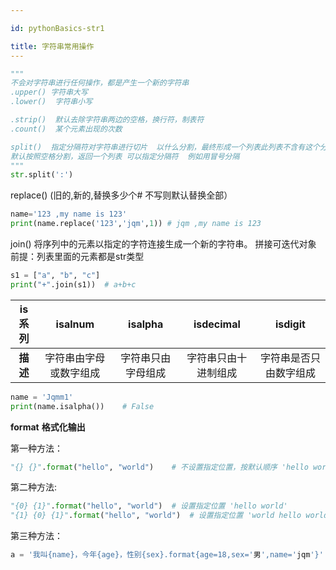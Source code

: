 ```yaml
---

id: pythonBasics-str1

title: 字符串常用操作
---
```


```python
"""
不会对字符串进行任何操作，都是产生一个新的字符串
.upper() 字符串大写
.lower()  字符串小写

.strip()  默认去除字符串两边的空格，换行符，制表符
.count()  某个元素出现的次数

split()  指定分隔符对字符串进行切片  以什么分割，最终形成一个列表此列表不含有这个分割的元素。
默认按照空格分割，返回一个列表 可以指定分隔符  例如用冒号分隔 
"""
str.split(':')
```

replace() (旧的,新的,替换多少个# 不写则默认替换全部）

```python
name='123 ,my name is 123'
print(name.replace('123','jqm',1)) # jqm ,my name is 123
```

join() 将序列中的元素以指定的字符连接生成一个新的字符串。 拼接可迭代对象 前提：列表里面的元素都是str类型

```python
s1 = ["a", "b", "c"]
print("+".join(s1))  # a+b+c
```

|  is系列  |        isalnum         |      isalpha       |      isdecimal       |        isdigit         |
| :------: | :--------------------: | :----------------: | :------------------: | :--------------------: |
| **描述** | 字符串由字母或数字组成 | 字符串只由字母组成 | 字符串只由十进制组成 | 字符串是否只由数字组成 |

```python
name = 'Jqmm1'
print(name.isalpha())    # False
```

**format**  **格式化输出**

第一种方法：

```python
"{} {}".format("hello", "world")    # 不设置指定位置，按默认顺序 'hello world'
```

第二种方法:

```python
"{0} {1}".format("hello", "world")  # 设置指定位置 'hello world'
"{1} {0} {1}".format("hello", "world")  # 设置指定位置 'world hello world'
```

第三种方法：

```python
a = '我叫{name}，今年{age}，性别{sex}.format{age=18,sex='男',name='jqm'}'  # 不固定位置
```

